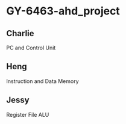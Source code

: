 # GY-6463-ahd_project 

## Charlie
PC and Control Unit

## Heng
Instruction and Data Memory

## Jessy
Register File
ALU
